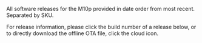 All software releases for the M10p provided in date order from most recent. Separated by SKU.

For release information, please click the build number of a release below, or to directly download the offline OTA file, click the cloud icon.
